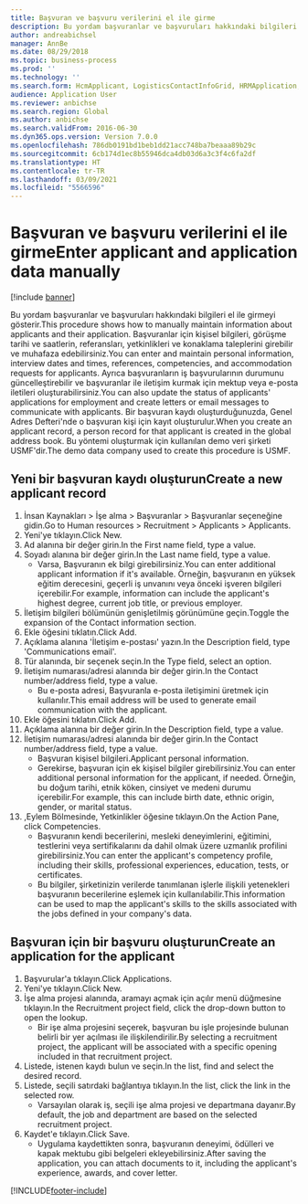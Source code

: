 ```yaml
---
title: Başvuran ve başvuru verilerini el ile girme
description: Bu yordam başvuranlar ve başvuruları hakkındaki bilgileri el ile girmeyi gösterir.
author: andreabichsel
manager: AnnBe
ms.date: 08/29/2018
ms.topic: business-process
ms.prod: ''
ms.technology: ''
ms.search.form: HcmApplicant, LogisticsContactInfoGrid, HRMApplication,  DirPartyTable
audience: Application User
ms.reviewer: anbichse
ms.search.region: Global
ms.author: anbichse
ms.search.validFrom: 2016-06-30
ms.dyn365.ops.version: Version 7.0.0
ms.openlocfilehash: 786db0191bd1beb1dd21acc748ba7beaaa89b29c
ms.sourcegitcommit: 6cb174d1ec8b55946dca4db03d6a3c3f4c6fa2df
ms.translationtype: HT
ms.contentlocale: tr-TR
ms.lasthandoff: 03/09/2021
ms.locfileid: "5566596"
---
```

# <a name="enter-applicant-and-application-data-manually"></a><span data-ttu-id="3ebf1-103">Başvuran ve başvuru verilerini el ile girme</span><span class="sxs-lookup"><span data-stu-id="3ebf1-103">Enter applicant and application data manually</span></span>

[!include [banner](../../includes/banner.md)]

<span data-ttu-id="3ebf1-104">Bu yordam başvuranlar ve başvuruları hakkındaki bilgileri el ile girmeyi gösterir.</span><span class="sxs-lookup"><span data-stu-id="3ebf1-104">This procedure shows how to manually maintain information about applicants and their application.</span></span>   <span data-ttu-id="3ebf1-105">Başvuranlar için kişisel bilgileri, görüşme tarihi ve saatlerin, referansları, yetkinlikleri ve konaklama taleplerini girebilir ve muhafaza edebilirsiniz.</span><span class="sxs-lookup"><span data-stu-id="3ebf1-105">You can enter and maintain personal information, interview dates and times, references, competencies, and accommodation requests for applicants.</span></span> <span data-ttu-id="3ebf1-106">Ayrıca başvuranların iş başvurularının durumunu güncelleştirebilir ve başvuranlar ile iletişim kurmak için mektup veya e-posta iletileri oluşturabilirsiniz.</span><span class="sxs-lookup"><span data-stu-id="3ebf1-106">You can also update the status of applicants' applications for employment and create letters or email messages to communicate with applicants.</span></span> <span data-ttu-id="3ebf1-107">Bir başvuran kaydı oluşturduğunuzda, Genel Adres Defteri'nde o başvuran kişi için kayıt oluşturulur.</span><span class="sxs-lookup"><span data-stu-id="3ebf1-107">When you create an applicant record, a person record for that applicant is created in the global address book.</span></span>       <span data-ttu-id="3ebf1-108">Bu yöntemi oluşturmak için kullanılan demo veri şirketi USMF'dir.</span><span class="sxs-lookup"><span data-stu-id="3ebf1-108">The demo data company used to create this procedure is USMF.</span></span>


## <a name="create-a-new-applicant-record"></a><span data-ttu-id="3ebf1-109">Yeni bir başvuran kaydı oluşturun</span><span class="sxs-lookup"><span data-stu-id="3ebf1-109">Create a new applicant record</span></span>
1. <span data-ttu-id="3ebf1-110">İnsan Kaynakları > İşe alma > Başvuranlar > Başvuranlar seçeneğine gidin.</span><span class="sxs-lookup"><span data-stu-id="3ebf1-110">Go to Human resources > Recruitment > Applicants > Applicants.</span></span>
2. <span data-ttu-id="3ebf1-111">Yeni'ye tıklayın.</span><span class="sxs-lookup"><span data-stu-id="3ebf1-111">Click New.</span></span>
3. <span data-ttu-id="3ebf1-112">Ad alanına bir değer girin.</span><span class="sxs-lookup"><span data-stu-id="3ebf1-112">In the First name field, type a value.</span></span>
4. <span data-ttu-id="3ebf1-113">Soyadı alanına bir değer girin.</span><span class="sxs-lookup"><span data-stu-id="3ebf1-113">In the Last name field, type a value.</span></span>
    * <span data-ttu-id="3ebf1-114">Varsa, Başvuranın ek bilgi girebilirsiniz.</span><span class="sxs-lookup"><span data-stu-id="3ebf1-114">You can enter additional applicant information if it's available.</span></span> <span data-ttu-id="3ebf1-115">Örneğin, başvuranın en yüksek eğitim derecesini, geçerli iş unvanını veya önceki işveren bilgileri içerebilir.</span><span class="sxs-lookup"><span data-stu-id="3ebf1-115">For example, information can include the applicant's highest degree, current job title, or previous employer.</span></span>  
5. <span data-ttu-id="3ebf1-116">İletişim bilgileri bölümünün genişletilmiş görünümüne geçin.</span><span class="sxs-lookup"><span data-stu-id="3ebf1-116">Toggle the expansion of the Contact information section.</span></span>
6. <span data-ttu-id="3ebf1-117">Ekle öğesini tıklatın.</span><span class="sxs-lookup"><span data-stu-id="3ebf1-117">Click Add.</span></span>
7. <span data-ttu-id="3ebf1-118">Açıklama alanına 'İletişim e-postası' yazın.</span><span class="sxs-lookup"><span data-stu-id="3ebf1-118">In the Description field, type 'Communications email'.</span></span>
8. <span data-ttu-id="3ebf1-119">Tür alanında, bir seçenek seçin.</span><span class="sxs-lookup"><span data-stu-id="3ebf1-119">In the Type field, select an option.</span></span>
9. <span data-ttu-id="3ebf1-120">İletişim numarası/adresi alanında bir değer girin.</span><span class="sxs-lookup"><span data-stu-id="3ebf1-120">In the Contact number/address field, type a value.</span></span>
    * <span data-ttu-id="3ebf1-121">Bu e-posta adresi, Başvuranla e-posta iletişimini üretmek için kullanılır.</span><span class="sxs-lookup"><span data-stu-id="3ebf1-121">This email address will be used to generate email communication with the applicant.</span></span>  
10. <span data-ttu-id="3ebf1-122">Ekle öğesini tıklatın.</span><span class="sxs-lookup"><span data-stu-id="3ebf1-122">Click Add.</span></span>
11. <span data-ttu-id="3ebf1-123">Açıklama alanına bir değer girin.</span><span class="sxs-lookup"><span data-stu-id="3ebf1-123">In the Description field, type a value.</span></span>
12. <span data-ttu-id="3ebf1-124">İletişim numarası/adresi alanında bir değer girin.</span><span class="sxs-lookup"><span data-stu-id="3ebf1-124">In the Contact number/address field, type a value.</span></span>
    * <span data-ttu-id="3ebf1-125">Başvuran kişisel bilgileri.</span><span class="sxs-lookup"><span data-stu-id="3ebf1-125">Applicant personal information.</span></span>  
    * <span data-ttu-id="3ebf1-126">Gerekirse, başvuran için ek kişisel bilgiler girebilirsiniz.</span><span class="sxs-lookup"><span data-stu-id="3ebf1-126">You can enter additional personal information for the applicant, if needed.</span></span> <span data-ttu-id="3ebf1-127">Örneğin, bu doğum tarihi, etnik köken, cinsiyet ve medeni durumu içerebilir.</span><span class="sxs-lookup"><span data-stu-id="3ebf1-127">For example, this can include birth date, ethnic origin, gender, or marital status.</span></span>  
13. <span data-ttu-id="3ebf1-128">,Eylem Bölmesinde, Yetkinlikler öğesine tıklayın.</span><span class="sxs-lookup"><span data-stu-id="3ebf1-128">On the Action Pane, click Competencies.</span></span>
    * <span data-ttu-id="3ebf1-129">Başvuranın kendi becerilerini, mesleki deneyimlerini, eğitimini, testlerini veya sertifikalarını da dahil olmak üzere uzmanlık profilini girebilirsiniz.</span><span class="sxs-lookup"><span data-stu-id="3ebf1-129">You can enter the applicant's competency profile, including their skills, professional experiences, education, tests, or certificates.</span></span>  
    * <span data-ttu-id="3ebf1-130">Bu bilgiler, şirketinizin verilerde tanımlanan işlerle ilişkili yetenekleri başvuranın becerilerine eşlemek için kullanılabilir.</span><span class="sxs-lookup"><span data-stu-id="3ebf1-130">This information can be used to map the applicant's skills to the skills associated with the jobs defined in your company's data.</span></span>   

## <a name="create-an-application-for-the-applicant"></a><span data-ttu-id="3ebf1-131">Başvuran için bir başvuru oluşturun</span><span class="sxs-lookup"><span data-stu-id="3ebf1-131">Create an application for the applicant</span></span>
1. <span data-ttu-id="3ebf1-132">Başvurular'a tıklayın.</span><span class="sxs-lookup"><span data-stu-id="3ebf1-132">Click Applications.</span></span>
2. <span data-ttu-id="3ebf1-133">Yeni'ye tıklayın.</span><span class="sxs-lookup"><span data-stu-id="3ebf1-133">Click New.</span></span>
3. <span data-ttu-id="3ebf1-134">İşe alma projesi alanında, aramayı açmak için açılır menü düğmesine tıklayın.</span><span class="sxs-lookup"><span data-stu-id="3ebf1-134">In the Recruitment project field, click the drop-down button to open the lookup.</span></span>
    * <span data-ttu-id="3ebf1-135">Bir işe alma projesini seçerek, başvuran bu işle projesinde bulunan belirli bir yer açılması ile ilişkilendirilir.</span><span class="sxs-lookup"><span data-stu-id="3ebf1-135">By selecting a recruitment project, the applicant will be associated with a specific opening included in that recruitment project.</span></span>  
4. <span data-ttu-id="3ebf1-136">Listede, istenen kaydı bulun ve seçin.</span><span class="sxs-lookup"><span data-stu-id="3ebf1-136">In the list, find and select the desired record.</span></span>
5. <span data-ttu-id="3ebf1-137">Listede, seçili satırdaki bağlantıya tıklayın.</span><span class="sxs-lookup"><span data-stu-id="3ebf1-137">In the list, click the link in the selected row.</span></span>
    * <span data-ttu-id="3ebf1-138">Varsayılan olarak iş, seçili işe alma projesi ve departmana dayanır.</span><span class="sxs-lookup"><span data-stu-id="3ebf1-138">By default, the job and department are based on the selected recruitment project.</span></span>  
6. <span data-ttu-id="3ebf1-139">Kaydet'e tıklayın.</span><span class="sxs-lookup"><span data-stu-id="3ebf1-139">Click Save.</span></span>
    * <span data-ttu-id="3ebf1-140">Uygulama kaydettikten sonra, başvuranın deneyimi, ödülleri ve kapak mektubu gibi belgeleri ekleyebilirsiniz.</span><span class="sxs-lookup"><span data-stu-id="3ebf1-140">After saving the application, you can attach documents to it, including the applicant's experience, awards, and cover letter.</span></span>  



[!INCLUDE[footer-include](../../../../includes/footer-banner.md)]